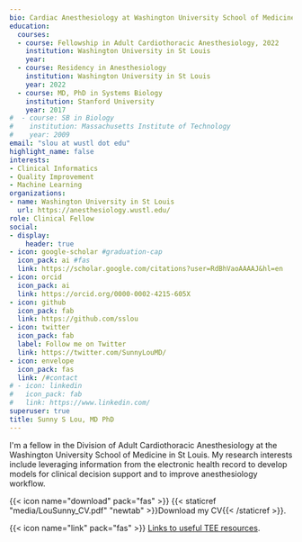 ```yaml
---
bio: Cardiac Anesthesiology at Washington University School of Medicine in St Louis
education:
  courses:
  - course: Fellowship in Adult Cardiothoracic Anesthesiology, 2022
    institution: Washington University in St Louis
    year: 
  - course: Residency in Anesthesiology
    institution: Washington University in St Louis
    year: 2022
  - course: MD, PhD in Systems Biology
    institution: Stanford University
    year: 2017
#  - course: SB in Biology
#    institution: Massachusetts Institute of Technology
#    year: 2009
email: "slou at wustl dot edu"
highlight_name: false
interests:
- Clinical Informatics
- Quality Improvement
- Machine Learning
organizations:
- name: Washington University in St Louis
  url: https://anesthesiology.wustl.edu/
role: Clinical Fellow
social:
- display:
    header: true
- icon: google-scholar #graduation-cap
  icon_pack: ai #fas
  link: https://scholar.google.com/citations?user=RdBhVaoAAAAJ&hl=en
- icon: orcid
  icon_pack: ai
  link: https://orcid.org/0000-0002-4215-605X
- icon: github
  icon_pack: fab
  link: https://github.com/sslou
- icon: twitter
  icon_pack: fab
  label: Follow me on Twitter
  link: https://twitter.com/SunnyLouMD/
- icon: envelope
  icon_pack: fas
  link: /#contact
# - icon: linkedin
#   icon_pack: fab
#   link: https://www.linkedin.com/
superuser: true
title: Sunny S Lou, MD PhD
---
```


I'm a fellow in the Division of Adult Cardiothoracic Anesthesiology at the Washington University School of Medicine in St Louis. My research interests include leveraging information from the electronic health record to develop models for clinical decision support and to improve anesthesiology workflow.


{{< icon name="download" pack="fas" >}} {{< staticref "media/LouSunny_CV.pdf" "newtab" >}}Download my CV{{< /staticref >}}. 

{{< icon name="link" pack="fas" >}} [Links to useful TEE resources](/resources/cardiac).
